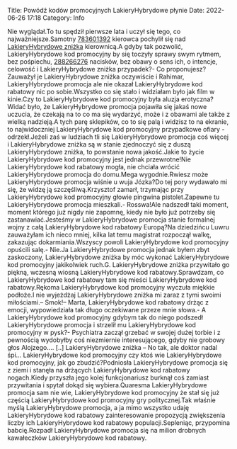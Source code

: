 Title: Powódź kodów promocyjnych LakieryHybrydowe płynie
Date: 2022-06-26 17:18
Category: Info

Nie wyglądał.To tu spędził pierwsze lata i uczył się tego, co najważniejsze.Samotny [783601392](https://telinfo.co/pl/numer/783601392/) kierowca pochylił się nad [LakieryHybrydowe zniżka](https://promki.pl/kody-rabatowe/lakieryhybrydowe) kierownicą.A gdyby tak pozwolić, LakieryHybrydowe kod promocyjny by się toczyły sprawy swym rytmem, bez pośpiechu, [288266276](https://telinfo.co/fr/numero/serie/288/26/62/) nacisków, bez obawy o sens ich, o intencje, celowość i LakieryHybrydowe zniżka przypadek?- Co proponujesz?Zauważył je LakieryHybrydowe zniżka oczywiście i Rahimar, LakieryHybrydowe promocja ale nie okazał LakieryHybrydowe kod rabatowy nic po sobie.Wszystko co się stało i widziałam było jak film w kinie.Czy to LakieryHybrydowe kod promocyjny była aluzja erotyczna?Widać było, że LakieryHybrydowe promocja pojawiła się jakaś nowe uczucia, że czekają na to co ma się wydarzyć, może i z obawami ale także z wielką nadzieją.A tych parę sklepików, co to się palą i widzisz to na ekranie, to najwidoczniej LakieryHybrydowe kod promocyjny przypadkowe ofiary - odrzekł.Jeżeli zaś w ludziach tli się LakieryHybrydowe promocja coś więcej i LakieryHybrydowe zniżka są w stanie zjednoczyć się z duszą LakieryHybrydowe zniżka, to powstanie nowa jakość.Jakie to życie LakieryHybrydowe kod promocyjny jest jednak przewrotne!Nie LakieryHybrydowe kod rabatowy mogła, nie chciała wrócić LakieryHybrydowe promocja do domu.Mega wygodnie.Rwiesz może LakieryHybrydowe promocja wiśnie u wuja Józka?Do tej pory wydawało mi się, że widzę ją szczęśliwą.Krzysztof zamarł, trzymając przy LakieryHybrydowe kod promocyjny głowie pingwina pistolet.Zapewne tu LakieryHybrydowe promocja mieszkali.- Rosswa!Ale nadszedł taki moment, moment którego już nigdy nie zapomnę, kiedy nie było już potrzeby się zastanawiać.Jesteśmy w LakieryHybrydowe promocja stanie formalnej wojny z całą LakieryHybrydowe kod rabatowy Europą?Na dziedzińcu Luwru zauważyłam ich nieco mniej, kilka lat temu magistrat rozpoczął walkę, zakazując dokarmiania.Wszyscy powoli LakieryHybrydowe kod promocyjny opuścili salę.- Nie.Ja LakieryHybrydowe promocja jednak byłem zbyt zaskoczony, LakieryHybrydowe zniżka by móc wykonać LakieryHybrydowe kod promocyjny jakikolwiek ruch.G. LakieryHybrydowe zniżka przywitało go piękną, wczesną wiosną LakieryHybrydowe kod rabatowy.Sprawdzam, co LakieryHybrydowe kod rabatowy tam się mieści LakieryHybrydowe kod rabatowy.Rękoma LakieryHybrydowe kod promocyjny wyczuła miękkie podłoże.I nie wyjeżdżaj LakieryHybrydowe zniżka mi zaraz z tymi swoimi miłościami.– Smok!– Marta, LakieryHybrydowe kod rabatowy drżąc z emocji, wypowiedziała tak długo oczekiwane przeze mnie słowa.- A LakieryHybrydowe kod promocyjny gdybym tak do niego podszedł LakieryHybrydowe promocja i strzelił mu LakieryHybrydowe kod promocyjny w pysk?- Psychiatra zaczął grzebać w swojej dużej torbie i z pewnością wydobyłby coś niezmiernie interesującego, gdyby nie grobowy głos Alojzego.… [..] LakieryHybrydowe zniżka – No tak, ale doktor nadal śpi… LakieryHybrydowe kod promocyjny czy ktoś wie LakieryHybrydowe kod promocyjny, jak go zbudzić?Podniosła LakieryHybrydowe promocja się z ziemi i stanęła na drżących LakieryHybrydowe kod rabatowy nogach.Kiedy przyszła jego kolej funkcjonariusz burknął coś zamiast przywitania i spytał dokąd się wybiera.Quaresma LakieryHybrydowe promocja sam nie wie, LakieryHybrydowe kod promocyjny że stał się już częścią LakieryHybrydowe kod promocyjny gry politycznej.Tak właśnie myślą LakieryHybrydowe promocja, a ja mimo wszystko udaję LakieryHybrydowe kod rabatowy zainteresowanie propozycją zwiększenia liczby ich LakieryHybrydowe kod rabatowy populacji.Sepleniąc, przypomina babcię.Rozpadł LakieryHybrydowe promocja się na milion drobnych kawałeczków LakieryHybrydowe kod rabatowy.
